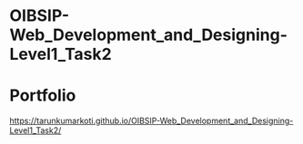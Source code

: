 # OIBSIP-Web_Development_and_Designing-Level1_Task2
# Portfolio
https://tarunkumarkoti.github.io/OIBSIP-Web_Development_and_Designing-Level1_Task2/
